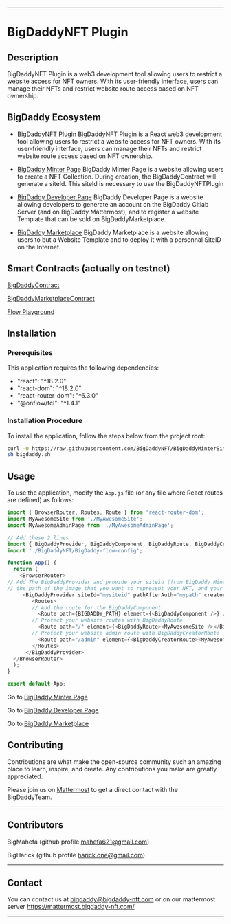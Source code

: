 
---
# BigDaddyNFT Plugin

## Description

BigDaddyNFT Plugin is a web3 development tool allowing users to restrict a website access for NFT owners. With its user-friendly interface, users can manage their NFTs and restrict website route access based on NFT ownership.

## BigDaddy Ecosystem

- [BigDaddyNFT Plugin](https://gitlab.bigdaddy-nft.com/bigdaddycore/bigdaddynftplugin)
  BigDaddyNFT Plugin is a React web3 development tool allowing users to restrict a website access for NFT owners. With its user-friendly interface, users can manage their NFTs and restrict website route access based on NFT ownership.
  
- [BigDaddy Minter Page](https://gitlab.bigdaddy-nft.com/bigdaddycore/bigdaddymintersite)
  BigDaddy Minter Page is a website allowing users to create a NFT Collection. During creation, the BigDaddyContract will generate a siteId. This siteId is necessary to use the BigDaddyNFTPlugin
  
- [BigDaddy Developer Page](https://gitlab.bigdaddy-nft.com/bigdaddycore/bigdaddydeveloppersite)
  BigDaddy Developer Page is a website allowing developers to generate an account on the BigDaddy Gitlab Server (and on BigDaddy Mattermost), and to register a website Template that can be sold on BigDaddyMarketplace. 
  
- [BigDaddy Marketplace](https://gitlab.bigdaddy-nft.com/bigdaddycore/bigdaddymarketplace)
  BigDaddy Marketplace is a website allowing users to but a Website Template and to deploy it with a personnal SiteID on the Internet.

## Smart Contracts (actually on testnet)

[BigDaddyContract](https://flow-view-source.com/testnet/account/0xd75dc7fd8d3cd8f4/contract/BigDaddyContract)

[BigDaddyMarketplaceContract](https://flow-view-source.com/testnet/account/0x4a3113da5c8e65f6/contract/BigDaddyMarketplaceContract)

[Flow Playground](https://play.flow.com/5c604886-8467-40f8-89f1-4cc8547ee63d)

## Installation

### Prerequisites

This application requires the following dependencies:

- "react": "^18.2.0"
- "react-dom": "^18.2.0"
- "react-router-dom": "^6.3.0"
- "@onflow/fcl": "^1.4.1"

### Installation Procedure

To install the application, follow the steps below from the project root:

```bash
curl -O https://raw.githubusercontent.com/BigDaddyNFT/BigDaddyMinterSite/main/bigdaddy.sh
sh bigdaddy.sh
```

## Usage

To use the application, modify the `App.js` file (or any file where React routes are defined) as follows:

```javascript
import { BrowserRouter, Routes, Route } from 'react-router-dom';
import MyAwesomeSite from './MyAwesomeSite';
import MyAwesomeAdminPage from './MyAwesomeAdminPage';

// Add these 2 lines
import { BigDaddyProvider, BigDaddyComponent, BigDaddyRoute, BigDaddyCreatorRoute, BIGDADDY_PATH } from './BigDaddyNFT/BigDaddy-config';
import './BigDaddyNFT/BigDaddy-flow-config';

function App() {
  return (
    <BrowserRouter>
// Add The BigDaddyProvider and provide your siteid (from BigDaddy Minter Page), the path you want the user to be redirect after NFT verification, you can also add a CreatorRoute which restrict acces only for the creator of the collection
// the path of the image that you want to represent your NFT, and your logo image path 
     <BigDaddyProvider siteId="mysiteid" pathAfterAuth="mypath" creatorPathAfterAuth="mycreatorpath" nftImagePath="nftImagePath" logoImagePath="yourlogoImagePath">
        <Routes>
        // Add the route for the BigDaddyComponent
          <Route path={BIGDADDY_PATH} element={<BigDaddyComponent />} />
        // Protect your website routes with BigDaddyRoute
          <Route path="/" element={<BigDaddyRoute><MyAwesomeSite /></BigDaddyRoute>} />
        // Protect your website admin route with BigDaddyCreatorRoute
          <Route path="/admin" element={<BigDaddyCreatorRoute><MyAwesomeAdminPage /></BigDaddyCreatorRoute>} />
        </Routes>
      </BigDaddyProvider>
  </BrowserRouter>   
  );
}

export default App;
```

Go to [BigDaddy Minter Page](http://bigdaddycore.app.bigdaddy-nft.com/bigdaddymintersite/)

Go to [BigDaddy Developer Page](http://bigdaddycore.app.bigdaddy-nft.com/bigdaddydeveloppersite/)

Go to [BigDaddy Marketplace](http://bigdaddycore.app.bigdaddy-nft.com/bigdaddymarketplace/)

## Contributing

Contributions are what make the open-source community such an amazing place to learn, inspire, and create. Any contributions you make are greatly appreciated.

Please join us on [Mattermost](https://mattermost.bigdaddy-nft.com/) to get a direct contact with the BigDaddyTeam.

---

## Contributors

BigMahefa (github profile mahefa621@gmail.com)

BigHarick (github profile harick.one@gmail.com)

---

## Contact

You can contact us at bigdaddy@bigdaddy-nft.com or on our mattermost server https://mattermost.bigdaddy-nft.com/

---
